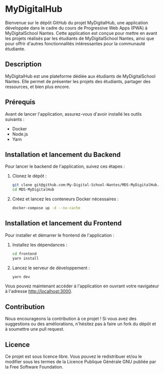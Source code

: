 
# MyDigitalHub

Bienvenue sur le dépôt GitHub du projet MyDigitalHub, une application développée dans le cadre du cours de Progressive Web Apps (PWA) à MyDigitalSchool Nantes.
Cette application est conçue pour mettre en avant les projets réalisés par les étudiants de MyDigitalSchool Nantes, ainsi que pour offrir d'autres fonctionnalités intéressantes pour la communauté étudiante.

## Description

MyDigitalHub est une plateforme dédiée aux étudiants de MyDigitalSchool Nantes. Elle permet de présenter les projets des étudiants, partager des ressources, et bien plus encore.

## Prérequis

Avant de lancer l'application, assurez-vous d'avoir installé les outils suivants :
- Docker
- Node.js
- Yarn

## Installation et lancement du Backend

Pour lancer le backend de l'application, suivez ces étapes :

1. Clonez le dépôt :
   ```bash
   git clone git@github.com:My-Digital-School-Nantes/MDS-MyDigitalHub.git
   cd MDS-MyDigitalHub
   ```

2. Créez et lancez les conteneurs Docker nécessaires :
   ```bash
   docker-compose up -d --no-cache
   ```

## Installation et lancement du Frontend

Pour installer et démarrer le frontend de l'application :

1. Installez les dépendances :
   ```bash
   cd frontend
   yarn install
   ```

2. Lancez le serveur de développement :
   ```bash
   yarn dev
   ```

Vous pouvez maintenant accéder à l'application en ouvrant votre navigateur à l'adresse [http://localhost:3000](http://localhost:3000).

## Contribution

Nous encourageons la contribution à ce projet ! Si vous avez des suggestions ou des améliorations, n'hésitez pas à faire un fork du dépôt et à soumettre une pull request.

## Licence

Ce projet est sous licence libre. Vous pouvez le redistribuer et/ou le modifier sous les termes de la Licence Publique Générale GNU publiée par la Free Software Foundation.
